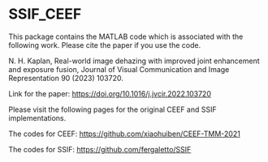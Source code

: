 # SSIF_CEEF

This package contains the MATLAB code which is associated with the following work. Please cite the paper if you use the code. 

N. H. Kaplan, Real-world image dehazing with improved joint enhancement and exposure fusion, Journal of Visual Communication and Image Representation 90 (2023) 103720.

Link for the paper: https://doi.org/10.1016/j.jvcir.2022.103720

Please visit the following pages for the original CEEF and SSIF implementations. 

The codes for CEEF: https://github.com/xiaohuiben/CEEF-TMM-2021 

The codes for SSIF: https://github.com/fergaletto/SSIF
